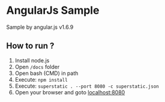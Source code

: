 # AngularJs Sample

Sample by angular.js v1.6.9

## How to run ?

1. Install node.js
2. Open `/docs` folder
3. Open bash (CMD) in path
4. Execute: `npm install`
5. Execute: `superstatic . --port 8080 -c superstatic.json`
6. Open your browser and goto [localhost:8080](http://localhost:8080/)